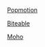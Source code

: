 <a href="https://https://popmotion.io/pose/">Popmotion</a>

<a href="https://biteable.com/animation/">Biteable</a>

<a href="https://www.mohoanimation.com/moho-debut.shtml/">Moho</a>
